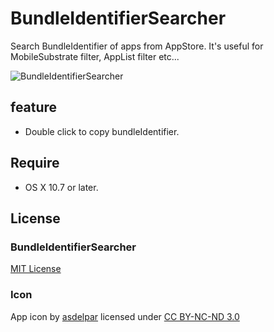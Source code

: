 # BundleIdentifierSearcher

Search BundleIdentifier of apps from AppStore. It's useful for MobileSubstrate filter, AppList filter etc...

![BundleIdentifierSearcher](https://raw.github.com/r-plus/BundleIdentifierSearcher/master/SS.png)

## feature

* Double click to copy bundleIdentifier.

## Require

* OS X 10.7 or later.

## License

### BundleIdentifierSearcher
[MIT License](http://opensource.org/licenses/MIT)

### Icon
App icon by [asdelpar](http://asdelpar.deviantart.com/art/App-Store-Graphite-258044649]) licensed under [CC BY-NC-ND 3.0](http://creativecommons.org/licenses/by-nc-nd/3.0/)
